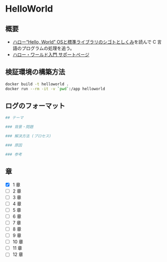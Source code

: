 # HelloWorld

## 概要
- [ハロー“Hello, World” OSと標準ライブラリのシゴトとしくみ](https://www.amazon.co.jp/%E3%83%8F%E3%83%AD%E3%83%BC%E2%80%9CHello-World%E2%80%9D-OS%E3%81%A8%E6%A8%99%E6%BA%96%E3%83%A9%E3%82%A4%E3%83%96%E3%83%A9%E3%83%AA%E3%81%AE%E3%82%B7%E3%82%B4%E3%83%88%E3%81%A8%E3%81%97%E3%81%8F%E3%81%BF-%E5%9D%82%E4%BA%95%E5%BC%98%E4%BA%AE-ebook/dp/B01GH9AM8C)を読んで C 言語のプログラムの処理を追う。
- [ハロー・ワールド入門 サポートページ](http://kozos.jp/books/helloworld/)

## 検証環境の構築方法

```bash
docker build -t helloworld .
docker run --rm -it -v `pwd`:/app helloworld
```

## ログのフォーマット

```bash
## テーマ

### 背景・問題

### 解決方法 (プロセス)

### 原因

### 参考
```

## 章

- [x] 1 章
- [ ] 2 章
- [ ] 3 章
- [ ] 4 章
- [ ] 5 章
- [ ] 6 章
- [ ] 7 章
- [ ] 8 章
- [ ] 9 章
- [ ] 10 章
- [ ] 11 章
- [ ] 12 章
